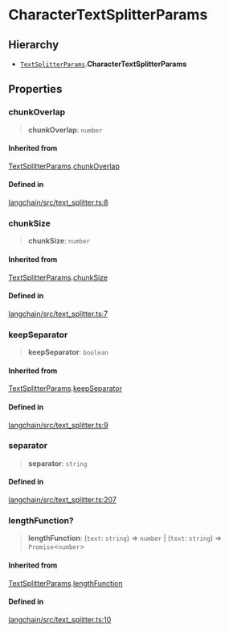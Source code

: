 CharacterTextSplitterParams
===========================

Hierarchy[](#hierarchy "Direct link to Hierarchy")
---------------------------------------------------

*   [`TextSplitterParams`](/docs/api/text_splitter/interfaces/TextSplitterParams).**CharacterTextSplitterParams**

Properties[](#properties "Direct link to Properties")
------------------------------------------------------

### chunkOverlap[](#chunkoverlap "Direct link to chunkOverlap")

> **chunkOverlap**: `number`

#### Inherited from[](#inherited-from "Direct link to Inherited from")

[TextSplitterParams](/docs/api/text_splitter/interfaces/TextSplitterParams).[chunkOverlap](/docs/api/text_splitter/interfaces/TextSplitterParams#chunkoverlap)

#### Defined in[](#defined-in "Direct link to Defined in")

[langchain/src/text\_splitter.ts:8](https://github.com/hwchase17/langchainjs/blob/1c1274d/langchain/src/text_splitter.ts#L8)

### chunkSize[](#chunksize "Direct link to chunkSize")

> **chunkSize**: `number`

#### Inherited from[](#inherited-from-1 "Direct link to Inherited from")

[TextSplitterParams](/docs/api/text_splitter/interfaces/TextSplitterParams).[chunkSize](/docs/api/text_splitter/interfaces/TextSplitterParams#chunksize)

#### Defined in[](#defined-in-1 "Direct link to Defined in")

[langchain/src/text\_splitter.ts:7](https://github.com/hwchase17/langchainjs/blob/1c1274d/langchain/src/text_splitter.ts#L7)

### keepSeparator[](#keepseparator "Direct link to keepSeparator")

> **keepSeparator**: `boolean`

#### Inherited from[](#inherited-from-2 "Direct link to Inherited from")

[TextSplitterParams](/docs/api/text_splitter/interfaces/TextSplitterParams).[keepSeparator](/docs/api/text_splitter/interfaces/TextSplitterParams#keepseparator)

#### Defined in[](#defined-in-2 "Direct link to Defined in")

[langchain/src/text\_splitter.ts:9](https://github.com/hwchase17/langchainjs/blob/1c1274d/langchain/src/text_splitter.ts#L9)

### separator[](#separator "Direct link to separator")

> **separator**: `string`

#### Defined in[](#defined-in-3 "Direct link to Defined in")

[langchain/src/text\_splitter.ts:207](https://github.com/hwchase17/langchainjs/blob/1c1274d/langchain/src/text_splitter.ts#L207)

### lengthFunction?[](#lengthfunction "Direct link to lengthFunction?")

> **lengthFunction**: (`text`: `string`) => `number` | (`text`: `string`) => `Promise`<`number`\>

#### Inherited from[](#inherited-from-3 "Direct link to Inherited from")

[TextSplitterParams](/docs/api/text_splitter/interfaces/TextSplitterParams).[lengthFunction](/docs/api/text_splitter/interfaces/TextSplitterParams#lengthfunction)

#### Defined in[](#defined-in-4 "Direct link to Defined in")

[langchain/src/text\_splitter.ts:10](https://github.com/hwchase17/langchainjs/blob/1c1274d/langchain/src/text_splitter.ts#L10)